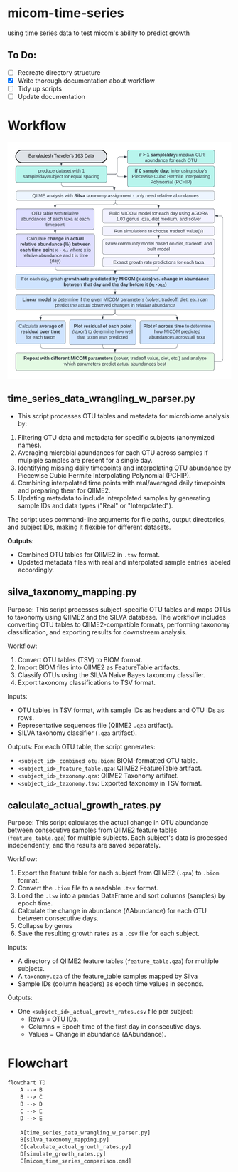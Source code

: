 # micom-time-series
using time series data to test micom's ability to predict growth 

## To Do:
  - [ ] Recreate directory structure
  - [x] Write thorough documentation about workflow
  - [ ] Tidy up scripts
  - [ ] Update documentation 

# Workflow
![Alt text](./images/lucid-chart-workflow.png)

## time_series_data_wrangling_w_parser.py
- This script processes OTU tables and metadata for microbiome analysis by:
1. Filtering OTU data and metadata for specific subjects (anonymized names).
2. Averaging microbial abundances for each OTU across samples if mulpiple samples are present for a single day.
3. Identifying missing daily timepoints and interpolating OTU abundance by Piecewise Cubic Hermite Interpolating Polynomial (PCHIP).
4. Combining interpolated time points with real/averaged daily timepoints and preparing them for QIIME2.
5. Updating metadata to include interpolated samples by generating sample IDs and data types ("Real" or "Interpolated").

The script uses command-line arguments for file paths, output directories, and subject IDs, making it flexible for different datasets.

**Outputs**:
- Combined OTU tables for QIIME2 in `.tsv` format.
- Updated metadata files with real and interpolated sample entries labeled accordingly.


## silva_taxonomy_mapping.py
Purpose:
This script processes subject-specific OTU tables and maps OTUs to taxonomy using QIIME2 and the SILVA database.
The workflow includes converting OTU tables to QIIME2-compatible formats, performing taxonomy classification,
and exporting results for downstream analysis.

Workflow:
1. Convert OTU tables (TSV) to BIOM format.
2. Import BIOM files into QIIME2 as FeatureTable artifacts.
3. Classify OTUs using the SILVA Naive Bayes taxonomy classifier.
4. Export taxonomy classifications to TSV format.

Inputs:
- OTU tables in TSV format, with sample IDs as headers and OTU IDs as rows.
- Representative sequences file (QIIME2 `.qza` artifact).
- SILVA taxonomy classifier (`.qza` artifact).

Outputs:
For each OTU table, the script generates:
- `<subject_id>_combined_otu.biom`: BIOM-formatted OTU table.
- `<subject_id>_feature_table.qza`: QIIME2 FeatureTable artifact.
- `<subject_id>_taxonomy.qza`: QIIME2 Taxonomy artifact.
- `<subject_id>_taxonomy.tsv`: Exported taxonomy in TSV format.

## calculate_actual_growth_rates.py
Purpose:
This script calculates the actual change in OTU abundance between consecutive samples
from QIIME2 feature tables (`feature_table.qza`) for multiple subjects. Each subject's 
data is processed independently, and the results are saved separately.

Workflow:
1. Export the feature table for each subject from QIIME2 (`.qza`) to `.biom` format.
2. Convert the `.biom` file to a readable `.tsv` format.
3. Load the `.tsv` into a pandas DataFrame and sort columns (samples) by epoch time.
4. Calculate the change in abundance (ΔAbundance) for each OTU between consecutive days.
5. Collapse by genus
6. Save the resulting growth rates as a `.csv` file for each subject.

Inputs:
- A directory of QIIME2 feature tables (`feature_table.qza`) for multiple subjects.
- A `taxonomy.qza` of the feature_table samples mapped by Silva
- Sample IDs (column headers) as epoch time values in seconds.

Outputs:
- One `<subject_id>_actual_growth_rates.csv` file per subject:
  - Rows = OTU IDs.
  - Columns = Epoch time of the first day in consecutive days.
  - Values = Change in abundance (ΔAbundance).

# Flowchart
```mermaid
flowchart TD
    A --> B
    B --> C
    B --> D
    C --> E
    D --> E

    A[time_series_data_wrangling_w_parser.py]
    B[silva_taxonomy_mapping.py]
    C[calculate_actual_growth_rates.py]
    D[simulate_growth_rates.py]
    E[micom_time_series_comparison.qmd]
```
